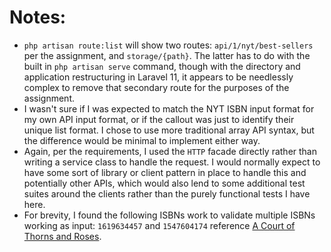 # Notes:

- `php artisan route:list` will show two routes: `api/1/nyt/best-sellers` per the assignment, and `storage/{path}`. The
  latter has to do with the built in `php artisan serve` command, though with the directory and application
  restructuring in Laravel 11, it appears to be needlessly complex to remove that secondary route for the purposes of
  the assignment.
- I wasn't sure if I was expected to match the NYT ISBN input format for my own API input format, or if the callout was
  just to identify their unique list format. I chose to use more traditional array API syntax, but the difference would
  be minimal to implement either way.
- Again, per the requirements, I used the `HTTP` facade directly rather than writing a service class to handle the
  request. I would normally expect to have some sort of library or client pattern in place to handle this and
  potentially other APIs, which would also lend to some additional test suites around the clients rather than the purely
  functional tests I have here.
- For brevity, I found the following ISBNs work to validate multiple ISBNs working as input: `1619634457` and
  `1547604174`
  reference [A Court of Thorns and Roses](https://www.amazon.com/Court-Thorns-Roses-Sarah-Maas/dp/1635575567).
